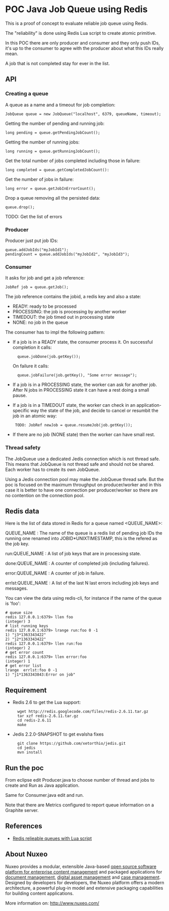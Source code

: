 # POC Java Job Queue using Redis

This is a proof of concept to evaluate reliable job queue using Redis.

The "reliability" is done using Redis Lua script to create atomic
primitive.

In this POC there are only producer and consumer and they only push
IDs, it's up to the consumer to agree with the producer about what
this IDs really mean.

A job that is not completed stay for ever in the list.

## API

### Creating a queue

A queue as a name and a timeout for job completion:

    JobQueue queue = new JobQueue("localhost", 6379, queueName, timeout);


Getting the number of pending and running job:

    long pending = queue.getPendingJobCount();


Getting the number of running jobs:

    long running = queue.getRunningJobCount();

Get the total number of jobs completed including those in failure:

    long completed = queue.getCompletedJobCount():

Get the number of jobs in failure:

    long error = queue.getJobInErrorCount();

Drop a queue removing all the persisted data:

    queue.drop();

TODO: Get the list of errors


### Producer

Producer just put job IDs:

    queue.addJobIds("myJobId1");
    pendingCount = queue.addJobIds("myJobId2", "myJobId3");

### Consumer

It asks for job and get a job reference:

    JobRef job = queue.getJob();


The job reference contains the jobid, a redis key and also a state:

- READY: ready to be processed
- PROCESSING: the job is processing by another worker
- TIMEDOUT: the job timed out in processing state
- NONE: no job in the queue


The consumer has to impl the following pattern:

- If a job is in a READY state, the consumer process it.
  On successful completion it calls:

        queue.jobDone(job.getKey());

  On failure it calls:

        queue.jobFailure(job.getKey(), "Some error message");

- If a job is in a PROCESSING state, the worker can ask for another
  job. After N jobs in PROCESSING state it can have a rest doing a
  small pause.

- If a job is in a TIMEDOUT state, the worker can check in an
  application-specific way the state of the job, and decide to
  cancel or resumbit the job in an atomic way:

       TODO: JobRef newJob = queue.resumeJob(job.getKey());

- If there are no job (NONE state) then the worker can have small
  rest.

### Thread safety

The JobQueue use a dedicated Jedis connection which is not thread safe.
This means that JobQueue is not thread safe and should not be shared.
Each worker has to create its own JobQueue.

Using a Jedis connection pool may make the JobQueue thread safe.  But
the poc is focused on the maximum throughput on producer/worker and in
this case it is better to have one connection per producer/worker so
there are no contention on the connection pool.

## Redis data

Here is the list of data stored in Redis for a queue named <QUEUE_NAME>:

QUEUE_NAME
: The name of the queue is a redis list of pending job IDs the running
  one renamed into JOBID*UNIXTIMESTAMP, this is the refered as the job
  key.

run:QUEUE_NAME
: A list of job keys that are in processing state.

done:QUEUE_NAME
: A counter of completed job (including failures).

error:QUEUE_NAME
: A counter of job in failure.

errlst:QUEUE_NAME
: A list of the last N last errors including job keys and messages.


You can view the data using redis-cli, for instance if the name of the
queue is 'foo':

    # queue size
    redis 127.0.0.1:6379> llen foo
    (integer) 3
    # list running keys
    redis 127.0.0.1:6379> lrange run:foo 0 -1
    1) "j3*1363343422"
    2) "j2*1363343422"
    redis 127.0.0.1:6379> llen run:foo
    (integer) 2
    # get error count
    redis 127.0.0.1:6379> llen error:foo
    (integer) 1
	# get error list
    lrange  errlst:foo 0 -1
    1) "j1*1363343843:Error on job"



## Requirement

- Redis 2.6 to get the Lua support:

        wget http://redis.googlecode.com/files/redis-2.6.11.tar.gz
        tar xzf redis-2.6.11.tar.gz
        cd redis-2.6.11
        make


- Jedis 2.2.0-SNAPSHOT to get evalsha fixes

        git clone https://github.com/xetorthio/jedis.git
        cd jedis
        mvn install


## Run the poc

From eclipse edit Producer.java to choose number of thread and jobs to create
and Run as Java application.

Same for Consumer.java edit and run.

Note that there are Metrics configured to report queue information on a
Graphite server.


## References

- [Redis relieable queues with Lua script](http://oldblog.antirez.com/post/250)


## About Nuxeo

Nuxeo provides a modular, extensible Java-based [open source software platform for enterprise content management](http://www.nuxeo.com/en/products/ep) and packaged applications for [document management](http://www.nuxeo.com/en/products/document-management), [digital asset management](http://www.nuxeo.com/en/products/dam) and [case management](http://www.nuxeo.com/en/products/case-management). Designed by developers for developers, the Nuxeo platform offers a modern architecture, a powerful plug-in model and extensive packaging capabilities for building content applications.

More information on: <http://www.nuxeo.com/>
